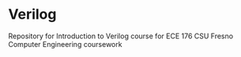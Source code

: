 # Verilog
Repository for Introduction to Verilog course for ECE 176 CSU Fresno Computer Engineering coursework
